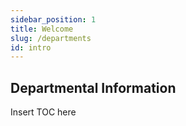 ```yaml
---
sidebar_position: 1
title: Welcome
slug: /departments
id: intro
---
```


## Departmental Information

Insert TOC here
